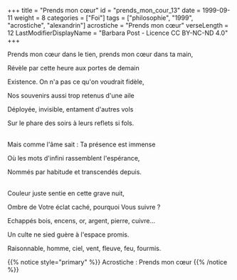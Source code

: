 +++
title = "Prends mon cœur"
id = "prends_mon_cour_13"
date = 1999-09-11
weight = 8
categories = ["Foi"]
tags = ["philosophie", "1999", "acrostiche", "alexandrin"]
acrostiche = "Prends mon cœur"
verseLength = 12
LastModifierDisplayName = "Barbara Post - Licence CC BY-NC-ND 4.0"
+++

Prends mon cœur dans le tien, prends mon cœur dans ta main,

Révèle par cette heure aux portes de demain

Existence. On n'a pas ce qu'on voudrait fidèle,

Nos souvenirs aussi trop retenus d'une aile

Déployée, invisible, entament d'autres vols

Sur le phare des soirs à leurs reflets si fols.

 \
Mais comme l'âme sait : Ta présence est immense

Où les mots d'infini rassemblent l'espérance,

Nommés par habitude et transcendés depuis.

 \
Couleur juste sentie en cette grave nuit,

Ombre de Votre éclat caché, pourquoi Vous suivre ?

Echappés bois, encens, or, argent, pierre, cuivre...

Un culte ne sied guère à l'espace promis.

Raisonnable, homme, ciel, vent, fleuve, feu, fourmis.

{{% notice style="primary" %}}
Acrostiche : Prends mon cœur
{{% /notice %}}
